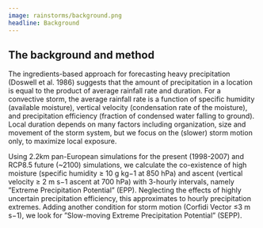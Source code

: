 ```yaml
---
image: rainstorms/background.png
headline: Background
---
```


## The background and method

The ingredients-based approach for forecasting heavy precipitation (Doswell et al. 1986) suggests that the amount of precipitation in a location is equal to the product of average rainfall rate and duration. For a convective storm, the average rainfall rate is a function of specific humidity (available moisture), vertical velocity (condensation rate of the moisture), and precipitation efficiency (fraction of condensed water falling to ground). Local duration depends on many factors including organization, size and movement of the storm system, but we focus on the (slower) storm motion only, to maximize local exposure.

Using 2.2km pan-European simulations for the present (1998-2007) and RCP8.5 future (~2100) simulations, we calculate the co-existence of high moisture (specific humidity ≥ 10 g kg−1 at 850 hPa) and ascent (vertical velocity ≥ 2 m s−1 ascent at 700 hPa) with 3-hourly intervals, namely ”Extreme Precipitation Potential” (EPP). Neglecting the effects of highly uncertain precipitation efficiency, this approximates to hourly precipitation extremes. Adding another condition for storm motion (Corfidi Vector ≤3 m s−1), we look for ”Slow-moving Extreme Precipitation Potential” (SEPP). 
